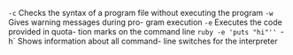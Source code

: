 `-c` Checks the syntax of a program file without executing the program
`-w` Gives warning messages during pro- gram execution
`-e` Executes the code provided in quota- tion marks on the command line
	`ruby -e 'puts "hi"''
`-h` Shows information about all command- line switches for the interpreter